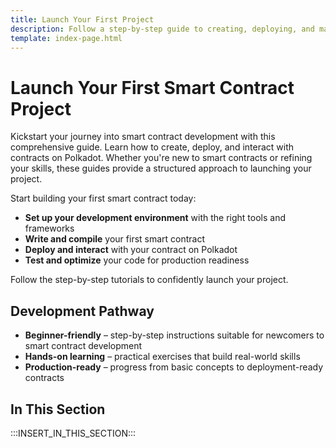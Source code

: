 ```yaml
---
title: Launch Your First Project
description: Follow a step-by-step guide to creating, deploying, and managing your first smart contract project on Polkadot, from coding to execution.
template: index-page.html
---
```


# Launch Your First Smart Contract Project

Kickstart your journey into smart contract development with this comprehensive guide. Learn how to create, deploy, and interact with contracts on Polkadot. Whether you're new to smart contracts or refining your skills, these guides provide a structured approach to launching your project.

Start building your first smart contract today:

- **Set up your development environment** with the right tools and frameworks
- **Write and compile** your first smart contract
- **Deploy and interact** with your contract on Polkadot
- **Test and optimize** your code for production readiness

Follow the step-by-step tutorials to confidently launch your project.

## Development Pathway

- **Beginner-friendly** – step-by-step instructions suitable for newcomers to smart contract development
- **Hands-on learning** – practical exercises that build real-world skills
- **Production-ready** – progress from basic concepts to deployment-ready contracts

## In This Section

:::INSERT_IN_THIS_SECTION:::